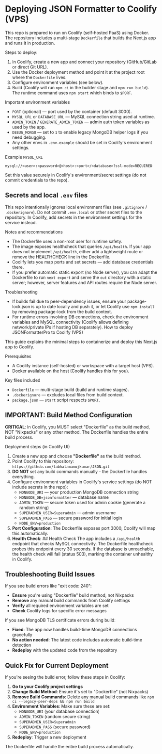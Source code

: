# Deploying JSON Formatter to Coolify (VPS)

This repo is prepared to run on Coolify (self-hosted PaaS) using Docker. The repository includes a multi-stage `Dockerfile` that builds the Next.js app and runs it in production.

Steps to deploy:

1. In Coolify, create a new app and connect your repository (GitHub/GitLab or direct Git URL).
2. Use the Docker deployment method and point it at the project root where the `Dockerfile` lives.
3. Configure environment variables (see below).
4. Build (Coolify will run `npm ci` in the builder stage and `npm run build`). The runtime command uses `npm start` which binds to `$PORT`.

Important environment variables
- `PORT` (optional) — port used by the container (default 3000).
- `MYSQL_URL` or `DATABASE_URL` — MySQL connection string used at runtime.
- `ADMIN_TOKEN` / `GENERATE_ADMIN_TOKEN` — admin auth token variables as used by the app.
- `DEBUG_MONGO` — set to `1` to enable legacy MongoDB helper logs if you need debugging.
- Any other envs in `.env.example` should be set in Coolify's environment settings.

Example `MYSQL_URL`
```
mysql://<user>:<password>@<host>:<port>/<database>?ssl-mode=REQUIRED
```
Set this value securely in Coolify's environment/secret settings (do not commit credentials to the repo).

Secrets and local `.env` files
--------------------------------
This repo intentionally ignores local environment files (see `.gitignore` / `.dockerignore`).
Do not commit `.env.local` or other secret files to the repository. In Coolify, add secrets in the environment settings for the service instead.

Notes and recommendations
- The Dockerfile uses a non-root user for runtime safety.
- The image exposes healthcheck that queries `/api/health`. If your app does not implement `/api/health`, either add a lightweight route or remove the HEALTHCHECK line in the Dockerfile.
- Coolify lets you map ports and set secrets — add database credentials there.
- If you prefer automatic static export (no Node server), you can adapt the Dockerfile to run `next export` and serve the `out` directory with a static server; however, server features and API routes require the Node server.

Troubleshooting
- If builds fail due to peer-dependency issues, ensure your package-lock.json is up to date locally and push it, or let Coolify use `npm install` by removing package-lock from the build context.
- For runtime errors involving DB connections, check the environment variables and MySQL connectivity (Coolify allows defining network/private IPs if hosting DB separately).
How to deploy JSONFormatterPro to Coolify (VPS)

This guide explains the minimal steps to containerize and deploy this Next.js app to Coolify.

Prerequisites
- A Coolify instance (self-hosted) or workspace with a target host (VPS).
- Docker available on the host (Coolify handles this for you).

Key files included
- `Dockerfile` — multi-stage build (build and runtime stages).
- `.dockerignore` — excludes local files from build context.
- `package.json` — `start` script respects `$PORT`.

## IMPORTANT: Build Method Configuration

**CRITICAL**: In Coolify, you MUST select "Dockerfile" as the build method, NOT "Nixpacks" or any other method. The Dockerfile handles the entire build process.

Deployment steps (in Coolify UI)
1. Create a new app and choose **"Dockerfile"** as the build method.
2. Point Coolify to this repository: `https://github.com/labhalamanojkumar/JSON.git`
3. **DO NOT** set any build commands manually - the Dockerfile handles everything.
4. Configure environment variables in Coolify's service settings (do NOT include secrets in the repo):
   - `MONGODB_URI` — your production MongoDB connection string
   - `MONGODB_DB=jsonformatter` — database name
   - `ADMIN_TOKEN` — secure token used for admin cookie (generate a random string)
   - `SUPERADMIN_USER=Superadmin` — admin username
   - `SUPERADMIN_PASS` — secure password for initial login
   - `NODE_ENV=production`
5. **Port Configuration**: The Dockerfile exposes port 3000, Coolify will map this automatically.
6. **Health Check**: ## Health Check
The app includes a `/api/health` endpoint that checks MySQL connectivity. The Dockerfile healthcheck probes this endpoint every 30 seconds. If the database is unreachable, the health check will fail (status 503), marking the container unhealthy in Coolify.

## Troubleshooting Build Issues

If you see build errors like "exit code: 240":
- **Ensure** you're using "Dockerfile" build method, not Nixpacks
- **Remove** any manual build commands from Coolify settings
- **Verify** all required environment variables are set
- **Check** Coolify logs for specific error messages

If you see MongoDB TLS certificate errors during build:
- **Fixed**: The app now handles build-time MongoDB connections gracefully
- **No action needed**: The latest code includes automatic build-time detection
- **Redeploy** with the updated code from the repository

## Quick Fix for Current Deployment

If you're seeing the build error, follow these steps in Coolify:

1. **Go to your Coolify project settings**
2. **Change Build Method**: Ensure it's set to "Dockerfile" (not Nixpacks)
3. **Remove Build Commands**: Delete any manual build commands like `npm ci --legacy-peer-deps && npm run build`
4. **Environment Variables**: Make sure these are set:
   - `MONGODB_URI` (your database connection)
   - `ADMIN_TOKEN` (random secure string)
   - `SUPERADMIN_USER=Superadmin`
   - `SUPERADMIN_PASS` (secure password)
   - `NODE_ENV=production`
5. **Redeploy**: Trigger a new deployment

The Dockerfile will handle the entire build process automatically.
